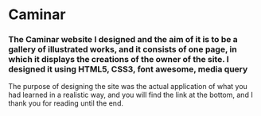 # Caminar

### The Caminar website I designed and the aim of it is to be a gallery of illustrated works, and it consists of one page, in which it displays the creations of the owner of the site. I designed it using HTML5, CSS3, font awesome, media query
The purpose of designing the site was the actual application of what you had learned in a realistic way, and you will find the link at the bottom, and I thank you for reading until the end.
